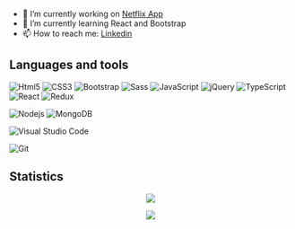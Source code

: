 


- 🔭 I’m currently working on [Netflix App](https://github.com/Tiago-devop/netflix)
- 🌱 I’m currently learning React and Bootstrap
- 📫 How to reach me: [Linkedin](https://www.linkedin.com/in/tiago-ramos-7780831a3/)

## Languages and tools

![Html5](https://img.shields.io/badge/-Html5-000000?style=flat&logo=HTML5)
![CSS3](https://img.shields.io/badge/-Css3-000000?style=flat&logo=css3&logoColor=1572B6)
![Bootstrap](https://img.shields.io/badge/-Bootstrap-000000?style=flat&logo=bootstrap&logoColor=563D7C)
![Sass](https://img.shields.io/badge/-Sass-black?style=flat-square&logo=SASS)
![JavaScript](https://img.shields.io/badge/-JavaScript-black?style=flat-square&logo=javascript)
![jQuery](https://img.shields.io/badge/-jQuery-000000?style=flat&logo=jQuery&logoColor=0769AD)
![TypeScript](https://img.shields.io/badge/-TypeScript-000000?style=flat&logo=typescript)
![React](https://img.shields.io/badge/-React-black?style=flat-square&logo=react)
![Redux](https://img.shields.io/badge/-Redux-black?style=flat-square&logo=Redux&logoColor=1572B6)

![Nodejs](https://img.shields.io/badge/-Nodejs-black?style=flat-square&logo=Node.js)
![MongoDB](https://img.shields.io/badge/-MongoDB-000000?style=flat&logo=mongodb)

![Visual Studio Code](https://img.shields.io/badge/-VSCode-000000?style=flat&logo=visual-studio-code&logoColor=007ACC)

![Git](https://img.shields.io/badge/-Git-black?style=flat-square&logo=git)
## Statistics
<p align="center">
<img src="https://github-readme-stats.vercel.app/api/?username=Tiago-devop&count_private=true&theme=tokyonight&showicons=true" >
</p>
<p align="center">
<img src="https://github-readme-stats.vercel.app/api/top-langs/?username=Tiago-devop&langs_count=5&theme=tokyonight" >
</p>
